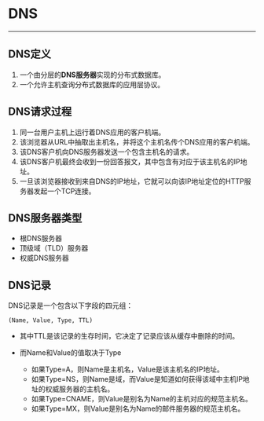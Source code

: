 # DNS
-----


## DNS定义

1. 一个由分层的**DNS服务器**实现的分布式数据库。
2. 一个允许主机查询分布式数据库的应用层协议。


## DNS请求过程

1. 同一台用户主机上运行着DNS应用的客户机端。
2. 该浏览器从URL中抽取出主机名，并将这个主机名传个DNS应用的客户机端。
3. 该DNS客户机向DNS服务器发送一个包含主机名的请求。
4. 该DNS客户机最终会收到一份回答报文，其中包含有对应于该主机名的IP地址。
5. 一旦该浏览器接收到来自DNS的IP地址，它就可以向该IP地址定位的HTTP服务器发起一个TCP连接。


## DNS服务器类型

+ 根DNS服务器
+ 顶级域（TLD）服务器
+ 权威DNS服务器


## DNS记录

DNS记录是一个包含以下字段的四元组：

    (Name, Value, Type, TTL)

+ 其中TTL是该记录的生存时间，它决定了记录应该从缓存中删除的时间。

+ 而Name和Value的值取决于Type

    * 如果Type=A，则Name是主机名，Value是该主机名的IP地址。
    * 如果Type=NS，则Name是域，而Value是知道如何获得该域中主机IP地址的权威服务器的主机名。
    * 如果Type=CNAME，则Value是别名为Name的主机对应的规范主机名。
    * 如果Type=MX，则Value是别名为Name的邮件服务器的规范主机名。
